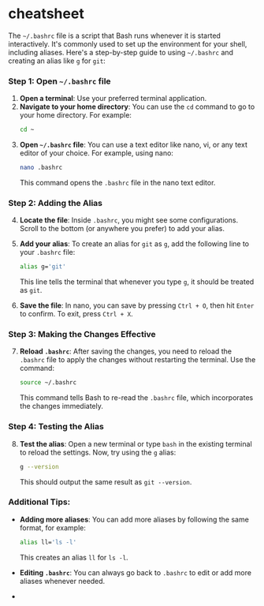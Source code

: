 # cheatsheet

The `~/.bashrc` file is a script that Bash runs whenever it is started interactively. It's commonly used to set up the environment for your shell, including aliases. Here's a step-by-step guide to using `~/.bashrc` and creating an alias like `g` for `git`:

### Step 1: Open `~/.bashrc` file

1. **Open a terminal**: Use your preferred terminal application.
2. **Navigate to your home directory**: You can use the `cd` command to go to your home directory. For example: 
   ```bash
   cd ~
   ```
3. **Open `~/.bashrc` file**: You can use a text editor like nano, vi, or any text editor of your choice. For example, using nano:
   ```bash
   nano .bashrc
   ```
   This command opens the `.bashrc` file in the nano text editor.

### Step 2: Adding the Alias

4. **Locate the file**: Inside `.bashrc`, you might see some configurations. Scroll to the bottom (or anywhere you prefer) to add your alias.
5. **Add your alias**: To create an alias for `git` as `g`, add the following line to your `.bashrc` file:
   ```bash
   alias g='git'
   ```
   This line tells the terminal that whenever you type `g`, it should be treated as `git`.

6. **Save the file**: In nano, you can save by pressing `Ctrl + O`, then hit `Enter` to confirm. To exit, press `Ctrl + X`.

### Step 3: Making the Changes Effective

7. **Reload `.bashrc`**: After saving the changes, you need to reload the `.bashrc` file to apply the changes without restarting the terminal. Use the command:
   ```bash
   source ~/.bashrc
   ```
   This command tells Bash to re-read the `.bashrc` file, which incorporates the changes immediately.

### Step 4: Testing the Alias

8. **Test the alias**: Open a new terminal or type `bash` in the existing terminal to reload the settings. Now, try using the `g` alias:
   ```bash
   g --version
   ```
   This should output the same result as `git --version`.

### Additional Tips:

- **Adding more aliases**: You can add more aliases by following the same format, for example:
   ```bash
   alias ll='ls -l'
   ```
   This creates an alias `ll` for `ls -l`.

- **Editing `.bashrc`**: You can always go back to `.bashrc` to edit or add more aliases whenever needed.
- 
